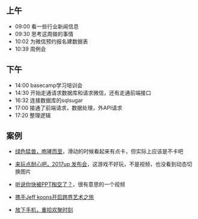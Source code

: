 ## 上午
* 09:00 看一些行业新闻信息
* 09:30 思考这周做的事情
* 10:02 为微信预约报名建数据表
* 10:39 周例会
## 下午
* 14:00 basecamp学习培训会
* 14:30 开始走通请求数据库和请求微信，还有走通前端接口
* 16:32 连接数据库的sqlsugar
* 17:00 接通了前端请求，数据处理，外API请求
* 17:20 整理逻辑
## 案例
* [绿色猛兽，咆哮而至](http://special.mercedes-benz.com.cn/2017-amg-gtr/mobile/)，滑动的时候看起来有点卡，但实际上应该是不卡吧

* [来玩点耐心吧，2017up 发布会](http://up.qq.com/act/a20170329upm/index.htm)，这游戏不好玩，不是视频，也没看到动态切换图片

* [听说你快被PPT掏空了？](http://ppt.hxindian.com/?from=timeline&isappinstalled=0)，很有意思的一个视频

* [携手Jeff koons开启跨界艺术之旅](https://mp.weixin.qq.com/tp/ad_detail_info?page_key=04ef069b51881cfffc5f0f390165cc5e9ae9c87c9690f8bfdc42f63915c9a8171dacc4d3869685c5aefd41f74378ee24&version=26050a3d&winzoom=1&ascene=4)

* [放下手机，重拾欢聚时刻](http://coronacny.reloadh5.com/music/index1.aspx)
